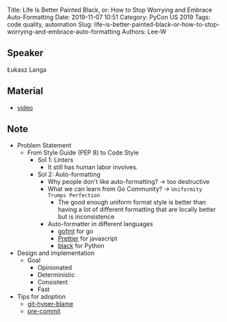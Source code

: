 Title: Life Is Better Painted Black, or: How to Stop Worrying and Embrace Auto-Formatting
Date: 2019-11-07 10:51
Category: PyCon US 2019
Tags: code quality, automation
Slug: life-is-better-painted-black-or-how-to-stop-worrying-and-embrace-auto-formatting
Authors: Lee-W

## Speaker
Łukasz Langa

## Material
* [video](https://www.youtube.com/watch?v=esZLCuWs_2Y)

## Note
* Problem Statement
    * From Style Guide (PEP 8) to Code Style
        * Sol 1: Linters
            * It still has human labor involves.
        * Sol 2: Auto-formatting
            * Why people don't like auto-formatting? → too destructive
            * What we can learn from Go Community? → `Uniformity Trumps Perfection`
                * The good enough uniform format style is better than having a lot of different formatting that are locally better but is inconsistence
            * Auto-formatter in different languages
                * [gofmt](https://golang.org/cmd/gofmt/) for go
                * [Prettier](https://prettier.io/) for javascript
                * [black](https://github.com/psf/black) for Python
* Design and implementation
    * Goal
        * Opinionated
        * Deterministic
        * Consistent
        * Fast
* Tips for adoption
    * [git-hyper-blame](https://commondatastorage.googleapis.com/chrome-infra-docs/flat/depot_tools/docs/html/git-hyper-blame.html)
    * [pre-commit](https://pre-commit.com/)
